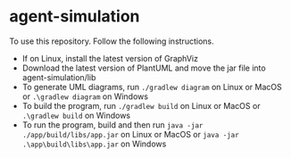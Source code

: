 # agent-simulation

To use this repository. Follow the following instructions.

- If on Linux, install the latest version of GraphViz
- Download the latest version of PlantUML and move the jar file into agent-simulation/lib
- To generate UML diagrams, run `./gradlew diagram` on Linux or MacOS or `.\gradlew diagram` on Windows
- To build the program, run `./gradlew build` on Linux or MacOS or `.\gradlew build` on Windows
- To run the program, build and then run `java -jar ./app/build/libs/app.jar` on Linux or MacOS or `java -jar .\app\build\libs\app.jar` on Windows
